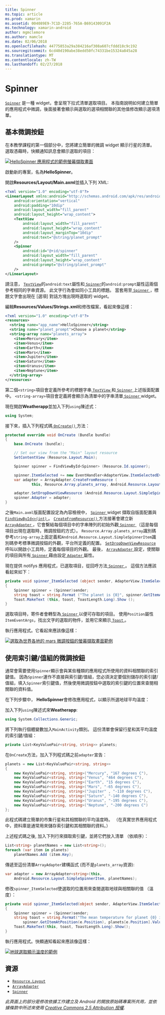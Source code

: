 ```yaml
---
title: Spinner
ms.topic: article
ms.prod: xamarin
ms.assetid: 004089E9-7C1D-2285-765A-B69143091F2A
ms.technology: xamarin-android
author: mgmclemore
ms.author: mamcle
ms.date: 02/06/2018
ms.openlocfilehash: 44775853a29a384216af308a607cfddd18c9c192
ms.sourcegitcommit: 6cd40d190abe38edd50fc74331be15324a845a28
ms.translationtype: MT
ms.contentlocale: zh-TW
ms.lasthandoff: 02/27/2018
---
```

# <a name="spinner"></a>Spinner

[`Spinner`](https://developer.xamarin.com/api/type/Android.Widget.Spinner/) 是一種 widget，會呈現下拉式清單選取項目。 本指南說明如何建立簡單的應用程式中微調，後面接著會顯示與選取的選項相關聯的其他值修改顯示選項清單。

## <a name="basic-spinner"></a>基本微調按鈕

在本教學課程的第一個部分中，您將建立簡單的微調 widget 顯示行星的清單。 選取憑藉時，快顯通知訊息會顯示選取的項目：

[![HelloSpinner 應用程式的範例螢幕擷取畫面](spinner-images/01-example-screenshots-sml.png)](spinner-images/01-example-screenshots.png)

啟動新的專案，名為**HelloSpinner**。

開啟**Resources/Layout/Main.axml**並插入下列 XML:

```xml
<?xml version="1.0" encoding="utf-8"?>
<LinearLayout xmlns:android="http://schemas.android.com/apk/res/android"
    android:orientation="vertical"
    android:padding="10dip"
    android:layout_width="fill_parent"
    android:layout_height="wrap_content">
    <TextView
        android:layout_width="fill_parent"
        android:layout_height="wrap_content"
        android:layout_marginTop="10dip"
        android:text="@string/planet_prompt"
    />
    <Spinner
        android:id="@+id/spinner"
        android:layout_width="fill_parent"
        android:layout_height="wrap_content"
        android:prompt="@string/planet_prompt"
    />
</LinearLayout>
```

請注意， [ `TextView`](https://developer.xamarin.com/api/type/Android.Widget.TextView/)的`android:text`屬性和[ `Spinner`](https://developer.xamarin.com/api/type/Android.Widget.Spinner/)的`android:prompt`屬性這兩個參考相同的字串資源。 此文字行為會如同小工具的標題。 當套用至[ `Spinner` ](https://developer.xamarin.com/api/type/Android.Widget.Spinner/)，標題文字會出現在 [選項] 對話方塊出現時選取的 widget。

編輯**Resources/Values/Strings.xml**和修改檔案，看起來像這樣：

```xml
<?xml version="1.0" encoding="utf-8"?>
<resources>
  <string name="app_name">HelloSpinner</string>
  <string name="planet_prompt">Choose a planet</string>
  <string-array name="planets_array">
    <item>Mercury</item>
    <item>Venus</item>
    <item>Earth</item>
    <item>Mars</item>
    <item>Jupiter</item>
    <item>Saturn</item>
    <item>Uranus</item>
    <item>Neptune</item>
  </string-array>
</resources>
```

第二個`<string>`項目會定義所參考的標題字串[ `TextView` ](https://developer.xamarin.com/api/type/Android.Widget.TextView/)和[ `Spinner` ](https://developer.xamarin.com/api/type/Android.Widget.Spinner/)上述版面配置中。
`<string-array>`項目會定義將會顯示為清單中的字串清單[ `Spinner` ](https://developer.xamarin.com/api/type/Android.Widget.Spinner/) widget。

現在開啟**Weatherapp**並加入下列`using`陳述式：

```csharp
using System;
```

接下來，插入下列程式碼[ `OnCreate()` ](https://developer.xamarin.com/api/member/Android.App.Activity.OnCreate/(Android.OS.Bundle))方法：

```csharp
protected override void OnCreate (Bundle bundle)
{
    base.OnCreate (bundle);

    // Set our view from the "Main" layout resource
    SetContentView (Resource.Layout.Main);

    Spinner spinner = FindViewById<Spinner> (Resource.Id.spinner);

    spinner.ItemSelected += new EventHandler<AdapterView.ItemSelectedEventArgs> (spinner_ItemSelected);
    var adapter = ArrayAdapter.CreateFromResource (
            this, Resource.Array.planets_array, Android.Resource.Layout.SimpleSpinnerItem);

    adapter.SetDropDownViewResource (Android.Resource.Layout.SimpleSpinnerDropDownItem);
    spinner.Adapter = adapter;
}
```

之後`Main.axml`版面配置設定為內容檢視中， [ `Spinner` ](https://developer.xamarin.com/api/type/Android.Widget.Spinner/) widget 擷取自版面配置與[ `FindViewById<>(int)` ](https://developer.xamarin.com/api/member/Android.App.Activity.FindViewById/p/System.Int32/)。
[ `CreateFromResource()` ](https://developer.xamarin.com/api/member/Android.Widget.ArrayAdapter.CreateFromResource/p/Android.Content.Context/System.Int32/System.Int32/)方法接著會建立新[ `ArrayAdapter` ](https://developer.xamarin.com/api/type/Android.Widget.ArrayAdapter/)，它會繫結每個項目中的字串陣列的初始外觀[ `Spinner` ](https://developer.xamarin.com/api/type/Android.Widget.Spinner/)（這是每個項目出現在選取時，微調按鈕的方式）。 `Resource.Array.planets_array`識別碼參考`string-array`上面定義和`Android.Resource.Layout.SimpleSpinnerItem`識別碼參考標準微調按鈕的外觀，平台所定義的配置。
[`SetDropDownViewResource`](https://developer.xamarin.com/api/member/Android.Widget.ArrayAdapter.SetDropDownViewResource/p/System.Int32/) 呼叫以開啟小工具時，定義每個項目的外觀。 最後， [ `ArrayAdapter` ](https://developer.xamarin.com/api/type/Android.Widget.ArrayAdapter/)設定，使關聯的項目與所有[ `Spinner` ](https://developer.xamarin.com/api/type/Android.Widget.Spinner/)藉由設定[ `Adapter` ](https://developer.xamarin.com/api/type/Android.Widget.ArrayAdapter)屬性。

現在提供 notifys 應用程式，已選取項目，從回呼方法[ `Spinner` ](https://developer.xamarin.com/api/type/Android.Widget.Spinner/)。 這個方法應該看起來如下：

```csharp
private void spinner_ItemSelected (object sender, AdapterView.ItemSelectedEventArgs e)
{
    Spinner spinner = (Spinner)sender;
    string toast = string.Format ("The planet is {0}", spinner.GetItemAtPosition (e.Position));
    Toast.MakeText (this, toast, ToastLength.Long).Show ();
}
```

選取項目時，寄件者會轉型為[ `Spinner` ](https://developer.xamarin.com/api/type/Android.Widget.Spinner/)以便可存取的項目。 使用`Position`屬性`ItemEventArgs`，找出文字的選取的物件，並用它來顯示[ `Toast` ](https://developer.xamarin.com/api/type/Android.Widget.Toast/)。

執行應用程式。它看起來應該像這樣：

[![選取為世界各地的 mars 微調按鈕的螢幕擷取畫面範例](spinner-images/02-basic-example-sml.png)](spinner-images/02-basic-example.png)

## <a name="spinner-using-keyvalue-pairs"></a>使用索引鍵/值組的微調按鈕

通常會需要使用`Spinner`顯示會與某些種類的應用程式所使用的資料相關聯的索引鍵值。 因為`Spinner`運作不直接與索引鍵/值組，您必須決定要個別儲存的索引鍵/值組，填入`Spinner`索引鍵值，然後使用微調按鈕中選取的索引鍵的位置來查閱相關聯的資料值。 

在下列步驟中， **HelloSpinner**會修改應用程式，以顯示所選地球平均溫度：

加入下列`using`陳述式來**Weatherapp**:

```csharp
using System.Collections.Generic;
```

將下列執行個體變數加入`MainActivity`類別。
這份清單會保留行星和其平均溫度的索引鍵/值組：

```csharp
private List<KeyValuePair<string, string>> planets;
```

在`OnCreate`方法，加入下列程式碼之前`adapter`宣告：

```csharp
planets = new List<KeyValuePair<string, string>>
{
    new KeyValuePair<string, string>("Mercury", "167 degrees C"),
    new KeyValuePair<string, string>("Venus", "464 degrees C"),
    new KeyValuePair<string, string>("Earth", "15 degrees C"),
    new KeyValuePair<string, string>("Mars", "-65 degrees C"),
    new KeyValuePair<string, string>("Jupiter" , "-110 degrees C"),
    new KeyValuePair<string, string>("Saturn", "-140 degrees C"),
    new KeyValuePair<string, string>("Uranus", "-195 degrees C"),
    new KeyValuePair<string, string>("Neptune", "-200 degrees C")
};
```

此程式碼建立簡單的市集行星和其相關聯的平均溫度時。 （在真實世界應用程式中，資料庫是通常用來儲存索引鍵和其相關聯的資料。）

上述程式碼之後, 加入下列行來擷取索引鍵，並將它們放入清單 （依順序）：

```csharp
List<string> planetNames = new List<string>();
foreach (var item in planets)
    planetNames.Add (item.Key);
```

傳遞至這份清單`ArrayAdapter`建構函式 (而不是`planets_array`資源):

```csharp
var adapter = new ArrayAdapter<string>(this,
    Android.Resource.Layout.SimpleSpinnerItem, planetNames);
```

修改`spinner_ItemSelected`使選取的位置用來查閱選取地球與相關聯的值 （溫度）：

```csharp
private void spinner_ItemSelected(object sender, AdapterView.ItemSelectedEventArgs e)
{
    Spinner spinner = (Spinner)sender;
    string toast = string.Format("The mean temperature for planet {0} is {1}",
        spinner.GetItemAtPosition(e.Position), planets[e.Position].Value);
    Toast.MakeText(this, toast, ToastLength.Long).Show();
}
```

執行應用程式。快顯通知看起來應該像這樣：

[![地球選取顯示溫度的範例](spinner-images/03-keyvalue-example-sml.png)](spinner-images/03-keyvalue-example.png)
   
  
<a name="Resources" />

## <a name="resources"></a>資源

-   [`Resource.Layout`](https://developer.xamarin.com/api/type/Android.Resource+Layout/) 
-   [`ArrayAdapter`](https://developer.xamarin.com/api/type/Android.Widget.ArrayAdapter/) 
-   [`Spinner`](https://developer.xamarin.com/api/type/Android.Widget.Spinner/) 

*此頁面上的部分是修改依據工作建立及 Android 的開放原始碼專案所共用，並依據條款中所述來使用*
[*Creative Commons 2.5 Attribution 授權*](http://creativecommons.org/licenses/by/2.5/).

